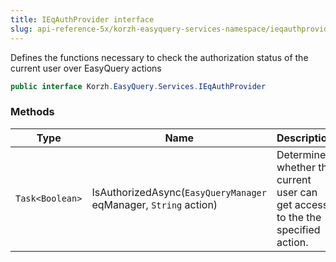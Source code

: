 ```yaml
---
title: IEqAuthProvider interface
slug: api-reference-5x/korzh-easyquery-services-namespace/ieqauthprovider-interface
---
```


Defines the functions necessary to check the authorization status of the current user  over EasyQuery actions
```csharp
public interface Korzh.EasyQuery.Services.IEqAuthProvider

```

### Methods

| Type | Name | Description | 
| --- | --- | --- | 
| `Task<Boolean>` | IsAuthorizedAsync(`EasyQueryManager` eqManager, `String` action) | Determines whether the current user can get access to the the specified action. |